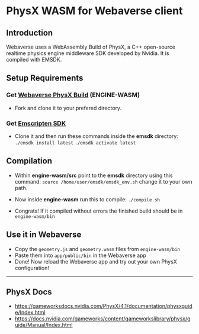 # PhysX WASM for Webaverse client

## Introduction ##
Webaverse uses a WebAssembly Build of PhysX, a C++ open-source realtime physics engine middleware SDK developed by Nvidia.
It is compiled with EMSDK.

## Setup Requirements

### Get [Webaverse PhysX Build](https://github.com/webaverse/engine-wasm) (ENGINE-WASM)
- Fork and clone it to your prefered directory.


### Get [Emscripten SDK](https://github.com/emscripten-core/emsdk)
- Clone it and then run these commands inside the **emsdk** directory:
    `./emsdk install latest`
    `./emsdk activate latest`
    

## Compilation

- Within **engine-wasm/src** point to the **emsdk** directory using this command:
`source /home/user/emsdk/emsdk_env.sh` change it to your own path.

- Now inside **engine-wasm** run this to compile:
`./compile.sh`

- Congrats! If it compiled without errors the finished build should be in `engine-wasm/bin`

## Use it in Webaverse

- Copy the `geometry.js` and `geometry.wasm` files from `engine-wasm/bin`
- Paste them into `app/public/bin` in the Webaverse app
- Done! Now reload the Webaverse app and try out your own PhysX configuration!

---

## PhysX Docs

- https://gameworksdocs.nvidia.com/PhysX/4.1/documentation/physxguide/Index.html
- https://docs.nvidia.com/gameworks/content/gameworkslibrary/physx/guide/Manual/Index.html


